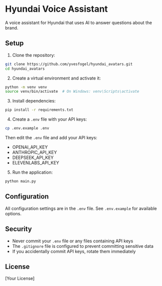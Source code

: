# Hyundai Voice Assistant

A voice assistant for Hyundai that uses AI to answer questions about the brand.

## Setup

1. Clone the repository:
```bash
git clone https://github.com/yvesfogel/hyundai_avatars.git
cd hyundai_avatars
```

2. Create a virtual environment and activate it:
```bash
python -m venv venv
source venv/bin/activate  # On Windows: venv\Scripts\activate
```

3. Install dependencies:
```bash
pip install -r requirements.txt
```

4. Create a `.env` file with your API keys:
```bash
cp .env.example .env
```
Then edit the `.env` file and add your API keys:
- OPENAI_API_KEY
- ANTHROPIC_API_KEY
- DEEPSEEK_API_KEY
- ELEVENLABS_API_KEY

5. Run the application:
```bash
python main.py
```

## Configuration

All configuration settings are in the `.env` file. See `.env.example` for available options.

## Security

- Never commit your `.env` file or any files containing API keys
- The `.gitignore` file is configured to prevent committing sensitive data
- If you accidentally commit API keys, rotate them immediately

## License

[Your License]
